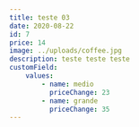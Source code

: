 ```yaml
---
title: teste 03
date: 2020-08-22
id: 7
price: 14
image: ../uploads/coffee.jpg
description: teste teste teste
customField:
    values:
        - name: medio
          priceChange: 23
        - name: grande
          priceChange: 35
---
```

